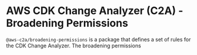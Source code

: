 # AWS CDK Change Analyzer (C2A) - Broadening Permissions

`@aws-c2a/broadening-permissions` is a package that defines a set of rules for the
CDK Change Analyzer. The broadening permissions 